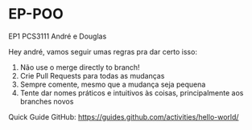 # EP-POO
EP1 PCS3111 André e Douglas

Hey andré, vamos seguir umas regras pra dar certo isso:

1) Não use o merge directly to branch!
2) Crie Pull Requests para todas as mudanças
2) Sempre comente, mesmo que a mudança seja pequena
3) Tente dar nomes práticos e intuitivos às coisas, principalmente aos branches novos

Quick Guide GitHub:
https://guides.github.com/activities/hello-world/
